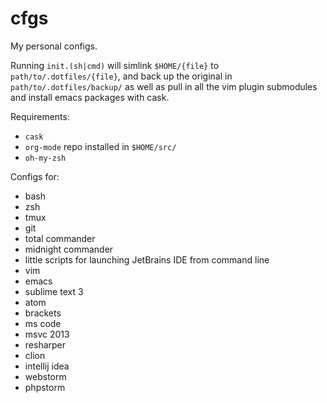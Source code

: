 # cfgs
My personal configs.

Running `init.(sh|cmd)` will simlink `$HOME/{file}` to `path/to/.dotfiles/{file}`, and back up the original in `path/to/.dotfiles/backup/` as well as pull in all the vim plugin submodules and install emacs packages with cask.

Requirements:
- `cask`
- `org-mode` repo installed in `$HOME/src/`
- `oh-my-zsh`

Configs for:
- bash
- zsh
- tmux
- git
- total commander
- midnight commander
- little scripts for launching JetBrains IDE from command line
- vim
- emacs
- sublime text 3
- atom
- brackets
- ms code
- msvc 2013
- resharper
- clion
- intellij idea
- webstorm
- phpstorm

